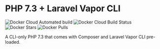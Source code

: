 # PHP 7.3 + Laravel Vapor CLI
![Docker Cloud Automated build](https://img.shields.io/docker/cloud/automated/hoverflow/php7.3-cli-vapor?style=for-the-badge)
![Docker Cloud Build Status](https://img.shields.io/docker/cloud/build/hoverflow/php7.3-cli-vapor?style=for-the-badge)
![Docker Stars](https://img.shields.io/docker/stars/hoverflow/php7.3-cli-vapor?style=for-the-badge)
![Docker Pulls](https://img.shields.io/docker/pulls/hoverflow/php7.3-cli-vapor?style=for-the-badge)

A CLI-only PHP 7.3 that comes with Composer and Laravel Vapor CLI pre-loaded.